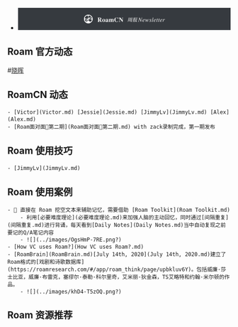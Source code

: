 - ![](../images/hurH4aFAeC.png?) 

## Roam 官方动态
    
#[晓晖](晓晖.md)

## RoamCN 动态
    - [Victor](Victor.md) [Jessie](Jessie.md) [JimmyLv](JimmyLv.md) [Alex](Alex.md)
    - [Roam面对面🍜第二期](Roam面对面🍜第二期.md) with zack录制完成，第一期发布

## Roam 使用技巧
    - [JimmyLv](JimmyLv.md)

## Roam 使用案例
    - 🧠 直接在 Roam 挖空文本来辅助记忆，需要借助 [Roam Toolkit](Roam Toolkit.md) 
        - 利用[必要难度理论](必要难度理论.md)来加强人脑的主动回忆，同时通过[间隔重复](间隔重复.md)进行背诵，每天看到[Daily Notes](Daily Notes.md)当中自动复现之前要记的Q/A笔记内容
        - ![](../images/OgsHmP-7RE.png?)
    - [How VC uses Roam?](How VC uses Roam?.md)
    - [RoamBrain](RoamBrain.md)[July 14th, 2020](July 14th, 2020.md)建立了Roam格式的[戏剧和诗歌数据库](https://roamresearch.com/#/app/roam_think/page/upbkluv6Y)。包括威廉·莎士比亚，威廉·布雷克，塞缪尔·泰勒·科尔里奇，艾米丽·狄金森，TS艾略特和约翰·米尔顿的作品。
        - ![](../images/khD4-T5zOQ.png?)

## Roam 资源推荐
